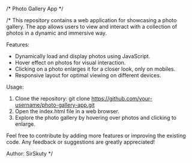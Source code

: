 /* Photo Gallery App */

/*
This repository contains a web application for showcasing a photo gallery. The app allows users to view and interact with a collection of photos in a dynamic and immersive way.

Features:
- Dynamically load and display photos using JavaScript.
- Hover effect on photos for visual interaction.
- Clicking on a photo enlarges it for a closer look, only on mobiles.
- Responsive layout for optimal viewing on different devices.

Usage:
1. Clone the repository: git clone https://github.com/your-username/photo-gallery-app.git
2. Open the index.html file in a web browser.
3. Explore the photo gallery by hovering over photos and clicking to enlarge.

Feel free to contribute by adding more features or improving the existing code. Any feedback or suggestions are greatly appreciated!

Author: SirSkuty
*/
